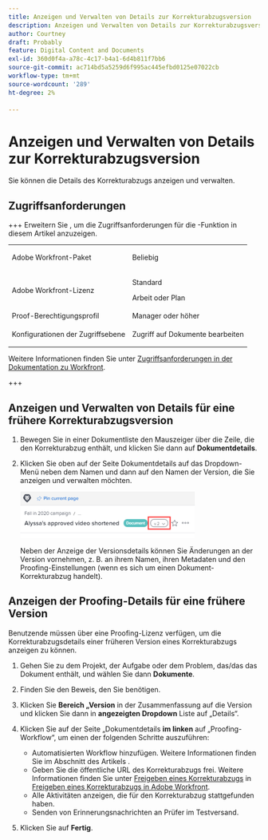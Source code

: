 ```yaml
---
title: Anzeigen und Verwalten von Details zur Korrekturabzugsversion
description: Anzeigen und Verwalten von Details zur Korrekturabzugsversion
author: Courtney
draft: Probably
feature: Digital Content and Documents
exl-id: 360d0f4a-a78c-4c17-b4a1-6d4b811f7bb6
source-git-commit: ac714bd5a5259d6f995ac445efbd0125e07022cb
workflow-type: tm+mt
source-wordcount: '289'
ht-degree: 2%

---
```


# Anzeigen und Verwalten von Details zur Korrekturabzugsversion

Sie können die Details des Korrekturabzugs anzeigen und verwalten.

## Zugriffsanforderungen

+++ Erweitern Sie , um die Zugriffsanforderungen für die -Funktion in diesem Artikel anzuzeigen.

<table style="table-layout:auto"> 
 <col> 
 <col> 
 <tbody> 
  <tr> 
   <td role="rowheader">Adobe Workfront-Paket</td> 
   <td> <p>Beliebig</p> </td> 
  </tr> 
  <tr> 
   <td role="rowheader">Adobe Workfront-Lizenz</td> 
   <td> 
   <p>Standard</p>
   <p>Arbeit oder Plan</p> 
   </td> 
  </tr> 
  <tr> 
   <td role="rowheader">Proof-Berechtigungsprofil </td> 
   <td>Manager oder höher</td> 
  </tr> 
  <tr> 
   <td role="rowheader">Konfigurationen der Zugriffsebene</td> 
   <td> <p>Zugriff auf Dokumente bearbeiten</p> </td> 
  </tr> 
 </tbody> 
</table>

Weitere Informationen finden Sie unter [Zugriffsanforderungen in der Dokumentation zu Workfront](/help/quicksilver/administration-and-setup/add-users/access-levels-and-object-permissions/access-level-requirements-in-documentation.md).

+++

## Anzeigen und Verwalten von Details für eine frühere Korrekturabzugsversion

1. Bewegen Sie in einer Dokumentliste den Mauszeiger über die Zeile, die den Korrekturabzug enthält, und klicken Sie dann auf **Dokumentdetails**.
1. Klicken Sie oben auf der Seite Dokumentdetails auf das Dropdown-Menü neben dem Namen und dann auf den Namen der Version, die Sie anzeigen und verwalten möchten.

   ![Versions-Dropdown](assets/version-drop-dn-doc-dtls-nwe-350x93.png)

   Neben der Anzeige der Versionsdetails können Sie Änderungen an der Version vornehmen, z. B. an ihrem Namen, ihren Metadaten und den Proofing-Einstellungen (wenn es sich um einen Dokument-Korrekturabzug handelt).

## Anzeigen der Proofing-Details für eine frühere Version

Benutzende müssen über eine Proofing-Lizenz verfügen, um die Korrekturabzugsdetails einer früheren Version eines Korrekturabzugs anzeigen zu können.

1. Gehen Sie zu dem Projekt, der Aufgabe oder dem Problem, das/das das Dokument enthält, und wählen Sie dann **Dokumente**.
1. Finden Sie den Beweis, den Sie benötigen.
1. Klicken Sie **Bereich „Version** in der Zusammenfassung auf die Version und klicken Sie dann in **angezeigten Dropdown** Liste auf „Details“.

1. Klicken Sie auf der Seite „Dokumentdetails **im linken** auf „Proofing-Workflow“, um einen der folgenden Schritte auszuführen:

   * Automatisierten Workflow hinzufügen. Weitere Informationen finden Sie im Abschnitt des Artikels .
   * Geben Sie die öffentliche URL des Korrekturabzugs frei. Weitere Informationen finden Sie unter [Freigeben eines Korrekturabzugs](../../../../review-and-approve-work/proofing/managing-proofs-within-workfront/share-a-proof-in-workfront.md#share) in [Freigeben eines Korrekturabzugs in Adobe Workfront](../../../../review-and-approve-work/proofing/managing-proofs-within-workfront/share-a-proof-in-workfront.md).
   * Alle Aktivitäten anzeigen, die für den Korrekturabzug stattgefunden haben.
   * Senden von Erinnerungsnachrichten an Prüfer im Testversand.

1. Klicken Sie auf **Fertig**.
